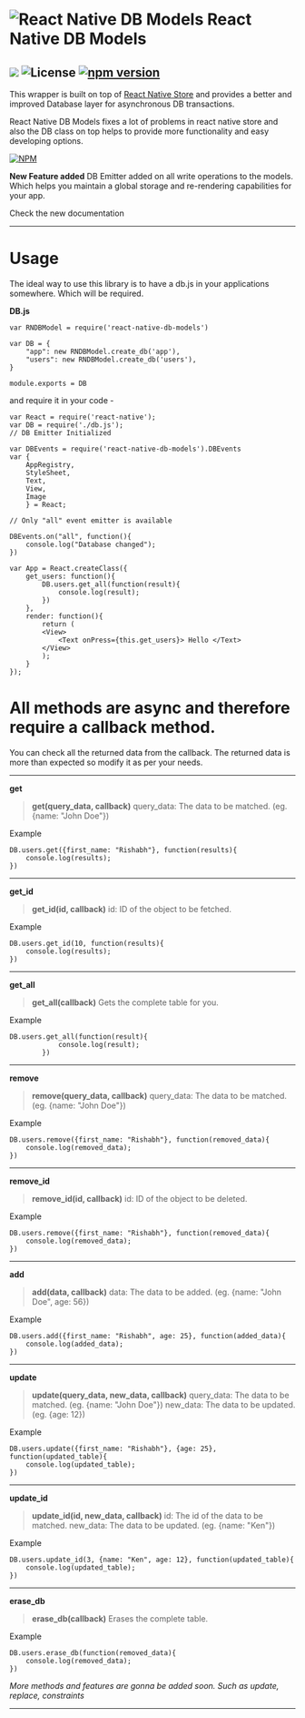 ![React Native DB Models](http://i58.tinypic.com/2akiqee.png) React Native DB Models
===================
![](https://travis-ci.org/darkrishabh/react-native-db-models.svg?branch=master) ![License](https://img.shields.io/badge/License-MIT-yellowgreen.svg)  [![npm version](https://badge.fury.io/js/react-native-db-models.svg)](http://badge.fury.io/js/react-native-db-models)
----------


This wrapper is built on top of [React Native Store](https://github.com/thewei/react-native-store) and provides a better and improved Database layer for asynchronous DB transactions.

React Native DB Models fixes a lot of problems in react native store and also the DB class on top helps to provide more functionality and easy developing options.

[![NPM](https://nodei.co/npm/react-native-db-models.png?downloads=true&downloadRank=true&stars=true)](https://nodei.co/npm/react-native-db-models/)

**New Feature added**
DB Emitter added on all write operations to the models. Which helps you maintain a global storage and re-rendering capabilities for your app.

Check the new documentation

----------
Usage
======================

The ideal way to use this library is to have a db.js in your applications somewhere. Which will be required.

**DB.js**
```
var RNDBModel = require('react-native-db-models')

var DB = {
    "app": new RNDBModel.create_db('app'),
    "users": new RNDBModel.create_db('users'),
}

module.exports = DB
```
and require it in your code -

```
var React = require('react-native');
var DB = require('./db.js');
// DB Emitter Initialized

var DBEvents = require('react-native-db-models').DBEvents
var {
    AppRegistry,
    StyleSheet,
    Text,
    View,
    Image
    } = React;
    
// Only "all" event emitter is available

DBEvents.on("all", function(){
	console.log("Database changed");
})

var App = React.createClass({
	get_users: function(){
		DB.users.get_all(function(result){
			console.log(result);
		})
	},
	render: function(){
		return (
		<View>
			<Text onPress={this.get_users}> Hello </Text>
		</View>
		);
	}
});
```
All methods are async and therefore require a callback method.
======================
You can check all the returned data from the callback. The returned data is more than expected so modify it as per your needs.

----------
**get**

> **get(query_data, callback)**
> query_data: The data to be matched. (eg. {name: "John Doe"})

Example
```
DB.users.get({first_name: "Rishabh"}, function(results){
	console.log(results);
})
```
----------
**get_id**

> **get_id(id, callback)**
> id: ID of the object to be fetched.

Example
```
DB.users.get_id(10, function(results){
	console.log(results);
})
```

----------
**get_all**

> **get_all(callback)**
> Gets the complete table for you.

Example

```
DB.users.get_all(function(result){
			console.log(result);
		})
```

----------
**remove**

> **remove(query_data, callback)**
> query_data: The data to be matched. (eg. {name: "John Doe"})

Example
```
DB.users.remove({first_name: "Rishabh"}, function(removed_data){
	console.log(removed_data);
})
```

----------
**remove_id**

> **remove_id(id, callback)**
> id: ID of the object to be deleted.

Example
```
DB.users.remove({first_name: "Rishabh"}, function(removed_data){
	console.log(removed_data);
})
```
----------
**add**

> **add(data, callback)**
> data: The data to be added. (eg. {name: "John Doe", age: 56})

Example
```
DB.users.add({first_name: "Rishabh", age: 25}, function(added_data){
	console.log(added_data); 
})
```


----------
**update**

> **update(query_data, new_data, callback)**
> query_data: The data to be matched. (eg. {name: "John Doe"})
> new_data: The data to be updated. (eg. {age: 12})

Example
```
DB.users.update({first_name: "Rishabh"}, {age: 25}, function(updated_table){
	console.log(updated_table);
})
```

----------
**update_id**

> **update_id(id, new_data, callback)**
> id: The id of the data to be matched.
> new_data: The data to be updated. (eg. {name: "Ken"})

Example
```
DB.users.update_id(3, {name: "Ken", age: 12}, function(updated_table){
	console.log(updated_table);
})
```
----------
**erase_db**

> **erase_db(callback)**
> Erases the complete table.

Example
```
DB.users.erase_db(function(removed_data){
	console.log(removed_data);
})
```
 
 
 *More methods and features are gonna be added soon. Such as update, replace, constraints*

----------

